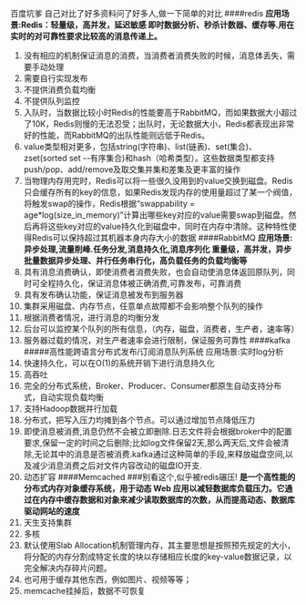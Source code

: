 百度坑爹 自己对比了好多资料问了好多人,做一下简单的对比
####redis
**应用场景:Redis：轻量级，高并发，延迟敏感
即时数据分析、秒杀计数器、缓存等.用在实时的对可靠性要求比较高的消息传递上。**
1. 没有相应的机制保证消息的消费，当消费者消费失败的时候，消息体丢失，需要手动处理
2. 需要自行实现发布
3. 不提供消费负载均衡
4. 不提供队列监控
5. 入队时，当数据比较小时Redis的性能要高于RabbitMQ，而如果数据大小超过了10K，Redis则慢的无法忍受；出队时，无论数据大小，Redis都表现出非常好的性能，而RabbitMQ的出队性能则远低于Redis。
6. value类型相对更多，包括string(字符串)、list(链表)、set(集合)、zset(sorted set --有序集合)和hash（哈希类型）。这些数据类型都支持push/pop、add/remove及取交集并集和差集及更丰富的操作
7. 当物理内存用完时，Redis可以将一些很久没用到的value交换到磁盘。Redis只会缓存所有的key的信息，如果Redis发现内存的使用量超过了某一个阀值，将触发swap的操作，Redis根据“swappability = age*log(size_in_memory)”计算出哪些key对应的value需要swap到磁盘。然后再将这些key对应的value持久化到磁盘中，同时在内存中清除。这种特性使得Redis可以保持超过其机器本身内存大小的数据
####RabbitMQ
**应用场景:异步处理,流量削峰.任务分发,消息持久化,消息序列化  重量级，高并发，异步
批量数据异步处理、并行任务串行化，高负载任务的负载均衡等**
1. 具有消息消费确认，即使消费者消费失败，也会自动使消息体返回原队列，同时可全程持久化，保证消息体被正确消费,可靠发布，可靠消费
2. 具有发布确认功能，保证消息被发布到服务器
3. 集群采用磁盘、内存节点，任意单点故障都不会影响整个队列的操作
4. 根据消费者情况，进行消息的均衡分发
5. 后台可以监控某个队列的所有信息，（内存，磁盘，消费者，生产者，速率等）
6. 服务器过载的情况，对生产者速率会进行限制，保证服务可靠性
####kafka
#####高性能跨语言分布式发布/订阅消息队列系统
应用场景:实时log分析
1. 快速持久化，可以在O(1)的系统开销下进行消息持久化
2. 高吞吐
3. 完全的分布式系统，Broker、Producer、Consumer都原生自动支持分布式，自动实现负载均衡
4. 支持Hadoop数据并行加载
5. 分布式，把写入压力均摊到各个节点。可以通过增加节点降低压力
6. 即使消息被消费,消息仍然不会被立即删除.日志文件将会根据broker中的配置要求,保留一定的时间之后删除;比如log文件保留2天,那么两天后,文件会被清除,无论其中的消息是否被消费.kafka通过这种简单的手段,来释放磁盘空间,以及减少消息消费之后对文件内容改动的磁盘IO开支.
7. 动态扩容
####Memcached
###别看这个,似乎被redis碾压!
**是一个高性能的分布式内存对象缓存系统，用于动态 Web 应用以减轻数据库负载压力。它通过在内存中缓存数据和对象来减少读取数据库的次数，从而提高动态、数据库驱动网站的速度**
1. 天生支持集群
2. 多核
3. 默认使用Slab Allocation机制管理内存，其主要思想是按照预先规定的大小，将分配的内存分割成特定长度的块以存储相应长度的key-value数据记录，以完全解决内存碎片问题。
4. 也可用于缓存其他东西，例如图片、视频等等；
5. memcache挂掉后，数据不可恢复